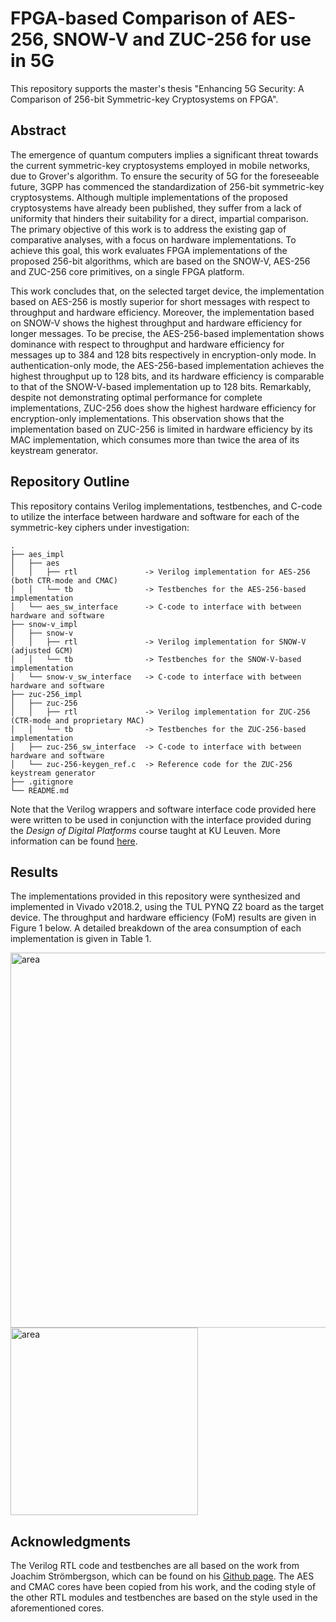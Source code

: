# FPGA-based Comparison of AES-256, SNOW-V and ZUC-256 for use in 5G
This repository supports the master's thesis "Enhancing 5G Security: A Comparison of 256-bit Symmetric-key Cryptosystems on FPGA".

## Abstract
The emergence of quantum computers implies a significant threat towards the current symmetric-key cryptosystems employed in mobile networks, due to Grover's algorithm. To ensure the security of 5G for the foreseeable future, 3GPP has commenced the standardization of 256-bit symmetric-key cryptosystems. Although multiple implementations of the proposed cryptosystems have already been published, they suffer from a lack of uniformity that hinders their suitability for a direct, impartial comparison. The primary objective of this work is to address the existing gap of comparative analyses, with a focus on hardware implementations. To achieve this goal, this work evaluates FPGA implementations of the proposed 256-bit algorithms, which are based on the SNOW-V, AES-256 and ZUC-256 core primitives, on a single FPGA platform. 

This work concludes that, on the selected target device, the implementation based on AES-256 is mostly superior for short messages with respect to throughput and hardware efficiency. Moreover, the implementation based on SNOW-V shows the highest throughput and hardware efficiency for longer messages. To be precise, the AES-256-based implementation shows dominance with respect to throughput and hardware efficiency for messages up to 384 and 128 bits respectively in encryption-only mode. In authentication-only mode, the AES-256-based implementation achieves the highest throughput up to 128 bits, and its hardware efficiency is comparable to that of the SNOW-V-based implementation up to 128 bits. Remarkably, despite not demonstrating optimal performance for complete implementations, ZUC-256 does show the highest hardware efficiency for encryption-only implementations. This observation shows that the implementation based on ZUC-256 is limited in hardware efficiency by its MAC implementation, which consumes more than twice the area of its keystream generator.

## Repository Outline
This repository contains Verilog implementations, testbenches, and C-code to utilize the interface between hardware and software for each of the symmetric-key ciphers under investigation:
```
.
├── aes_impl
│   ├── aes
│   │   ├── rtl               -> Verilog implementation for AES-256 (both CTR-mode and CMAC)
│   │   └── tb                -> Testbenches for the AES-256-based implementation
│   └── aes_sw_interface      -> C-code to interface with between hardware and software
├── snow-v_impl
│   ├── snow-v
│   │   ├── rtl               -> Verilog implementation for SNOW-V (adjusted GCM)
│   │   └── tb                -> Testbenches for the SNOW-V-based implementation
│   └── snow-v_sw_interface   -> C-code to interface with between hardware and software
├── zuc-256_impl
│   ├── zuc-256
│   │   ├── rtl               -> Verilog implementation for ZUC-256 (CTR-mode and proprietary MAC)
│   │   └── tb                -> Testbenches for the ZUC-256-based implementation
│   ├── zuc-256_sw_interface  -> C-code to interface with between hardware and software
│   └── zuc-256-keygen_ref.c  -> Reference code for the ZUC-256 keystream generator
├── .gitignore
└── README.md
```

Note that the Verilog wrappers and software interface code provided here were written to be used in conjunction with the interface provided during the _Design of Digital Platforms_ course taught at KU Leuven. More information can be found [here](https://www.esat.kuleuven.be/cosic/publications/article-2945.pdf).

## Results
The implementations provided in this repository were synthesized and implemented in Vivado v2018.2, using the TUL PYNQ Z2 board as the target device. The throughput and hardware efficiency (FoM) results are given in Figure 1 below. A detailed breakdown of the area consumption of each implementation is given in Table 1.

<img src="https://github.com/RyanDeKoninck/256-bit_crypto_5G/assets/55997625/1fc16492-2723-467d-a141-f11ed518cf90" alt="area" width="600" />

<img src="https://github.com/RyanDeKoninck/256-bit_crypto_5G/assets/55997625/771d6c72-2be5-4d2f-95f6-3573522a4aed" alt="area" width="300" />

[//]: # (## Badges)
[//]: # (On some READMEs, you may see small images that convey metadata, such as whether or not all the tests are passing for the project. You can use Shields to add some to your README. Many services also have instructions for adding a badge.)

[//]: # (## Visuals)
[//]: # (Depending on what you are making, it can be a good idea to include screenshots or even a video -you'll frequently see GIFs rather than actual videos-. Tools like ttygif can help, but check out Asciinema for a more sophisticated method.)

[//]: # (## Installation
Within a particular ecosystem, there may be a common way of installing things, such as using Yarn, NuGet, or Homebrew. However, consider the possibility that whoever is reading your README is a novice and would like more guidance. Listing specific steps helps remove ambiguity and gets people to using your project as quickly as possible. If it only runs in a specific context like a particular programming language version or operating system or has dependencies that have to be installed manually, also add a Requirements subsection.)

[//]: # (## Usage)
[//]: # (Use examples liberally, and show the expected output if you can. It's helpful to have inline the smallest example of usage that you can demonstrate, while providing links to more sophisticated examples if they are too long to reasonably include in the README.)

## Acknowledgments
The Verilog RTL code and testbenches are all based on the work from Joachim Strömbergson, which can be found on his [Github page](https://github.com/secworks). The AES and CMAC cores have been copied from his work, and the coding style of the other RTL modules and testbenches are based on the style used in the aforementioned cores.

[//]: # (## License)
[//]: # (KU Leuven License?)

[//]: # (## Project status)
[//]: # (...)
